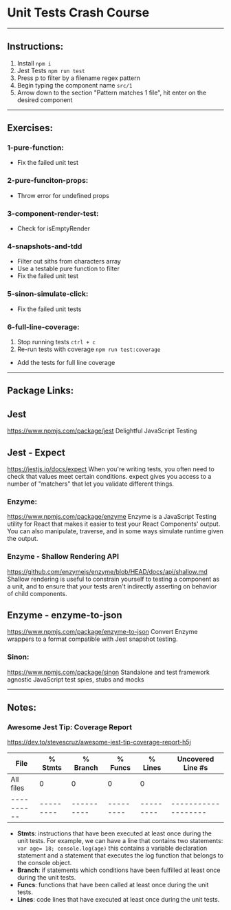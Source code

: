 # Unit Tests Crash Course

--- 

## Instructions:
1. Install
`npm i`
2. Jest Tests
`npm run test`
3. Press p to filter by a filename regex pattern
4. Begin typing the component name `src/1`
5. Arrow down to the section "Pattern matches 1 file", hit enter on the desired component

--- 

## Exercises:

### 1-pure-function:
- Fix the failed unit test 

### 2-pure-funciton-props:
- Throw error for undefined props

### 3-component-render-test:
- Check for isEmptyRender

### 4-snapshots-and-tdd
- Filter out siths from characters array
- Use a testable pure function to filter
- Fix the failed unit test 

### 5-sinon-simulate-click:
- Fix the failed unit tests

### 6-full-line-coverage:
1. Stop running tests
`ctrl + c`
2. Re-run tests with coverage
`npm run test:coverage`
- Add the tests for full line coverage

--- 

## Package Links:

## Jest
https://www.npmjs.com/package/jest
Delightful JavaScript Testing

## Jest - Expect
https://jestjs.io/docs/expect
When you're writing tests, you often need to check that values meet certain conditions. expect gives you access to a number of "matchers" that let you validate different things.

### Enzyme:
https://www.npmjs.com/package/enzyme
Enzyme is a JavaScript Testing utility for React that makes it easier to test your React Components' output. You can also manipulate, traverse, and in some ways simulate runtime given the output.

### Enzyme - Shallow Rendering API
https://github.com/enzymejs/enzyme/blob/HEAD/docs/api/shallow.md
Shallow rendering is useful to constrain yourself to testing a component as a unit, and to ensure that your tests aren't indirectly asserting on behavior of child components.

## Enzyme - enzyme-to-json
https://www.npmjs.com/package/enzyme-to-json
Convert Enzyme wrappers to a format compatible with Jest snapshot testing.

### Sinon:
https://www.npmjs.com/package/sinon
Standalone and test framework agnostic JavaScript test spies, stubs and mocks

--- 

## Notes:

###  Awesome Jest Tip: Coverage Report
https://dev.to/stevescruz/awesome-jest-tip-coverage-report-h5j

File      | % Stmts | % Branch | % Funcs | % Lines | Uncovered Line #s
----------|---------|----------|---------|---------|-------------------
All files |       0 |        0 |       0 |       0 |
----------|---------|----------|---------|---------|-------------------

- **Stmts**: instructions that have been executed at least once during the unit tests. For example, we can have a line that contains two statements: `var age= 18; console.log(age)` this contains a variable declaration statement and a statement that executes the log function that belongs to the console object.
- **Branch**: if statements which conditions have been fulfilled at least once during the unit tests.
- **Funcs**: functions that have been called at least once during the unit tests.
- **Lines**: code lines that have executed at least once during the unit tests.

